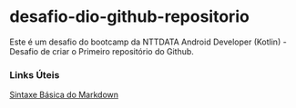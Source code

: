 # desafio-dio-github-repositorio
Este é um desafio do bootcamp da NTTDATA Android Developer (Kotlin) - Desafio de criar o Primeiro repositório do Github.

### Links Úteis

[Sintaxe Básica do Markdown](https://www.markdownguide.org/)
